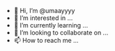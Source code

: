 - 👋 Hi, I’m @umaayyyy
- 👀 I’m interested in ...
- 🌱 I’m currently learning ...
- 💞️ I’m looking to collaborate on ...
- 📫 How to reach me ...

<!---
umaayyyy/umaayyyy is a ✨ special ✨ repository because its `README.md` (this file) appears on your GitHub profile.
You can click the Preview link to take a look at your changes.
--->

